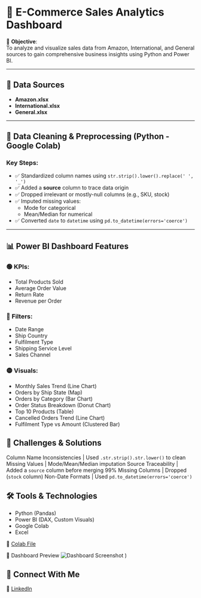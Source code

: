 # 🛒 E-Commerce Sales Analytics Dashboard

🚀 **Objective**:  
To analyze and visualize sales data from Amazon, International, and General sources to gain comprehensive business insights using Python and Power BI.

---

## 📁 Data Sources
- **Amazon.xlsx**
- **International.xlsx**
- **General.xlsx**

---

## 🧹 Data Cleaning & Preprocessing (Python - Google Colab)
### Key Steps:
- ✅ Standardized column names using `str.strip().lower().replace(' ', '_')`
- ✅ Added a **source** column to trace data origin
- ✅ Dropped irrelevant or mostly-null columns (e.g., SKU, stock)
- ✅ Imputed missing values:
  - Mode for categorical
  - Mean/Median for numerical
- ✅ Converted `date` to `datetime` using `pd.to_datetime(errors='coerce')`

---

## 📊 Power BI Dashboard Features
### 🟢 KPIs:
- Total Products Sold  
- Average Order Value  
- Return Rate  
- Revenue per Order  

### 🔵 Filters:
- Date Range  
- Ship Country  
- Fulfilment Type  
- Shipping Service Level  
- Sales Channel  

### 🟡 Visuals:
- Monthly Sales Trend (Line Chart)  
- Orders by Ship State (Map)  
- Orders by Category (Bar Chart)  
- Order Status Breakdown (Donut Chart)  
- Top 10 Products (Table)  
- Cancelled Orders Trend (Line Chart)  
- Fulfilment Type vs Amount (Clustered Bar)


## 🔧 Challenges & Solutions

Column Name Inconsistencies | Used `.str.strip().str.lower()` to clean 
Missing Values | Mode/Mean/Median imputation 
Source Traceability | Added a `source` column before merging 
99% Missing Columns | Dropped (`stock` column) 
Non-Date Formats | Used `pd.to_datetime(errors='coerce')` 


## 🛠️ Tools & Technologies
- Python (Pandas)
- Power BI (DAX, Custom Visuals)
- Google Colab
- Excel


📒 [Colab File](https://github.com/MisbahjabinShaikh)


📸 Dashboard Preview
![Dashboard Screenshot](https://github.com/user-attachments/assets/2029ab4e-e4b5-4e58-89f1-5d029628a01a)
)

## 🔗 Connect With Me
💼 [LinkedIn](https://www.linkedin.com/in/misbahjabin-shaikh/)

